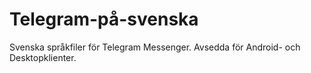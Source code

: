 # Telegram-på-svenska
Svenska språkfiler för Telegram Messenger. Avsedda för Android- och Desktopklienter.
